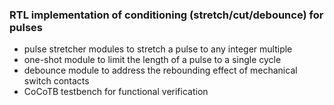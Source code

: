 
### RTL implementation of conditioning (stretch/cut/debounce) for pulses


- pulse stretcher modules to stretch a pulse to any integer multiple
- one-shot module to limit the length of a pulse to a single cycle
- debounce module to address the rebounding effect of mechanical switch contacts 
- CoCoTB testbench for functional verification

